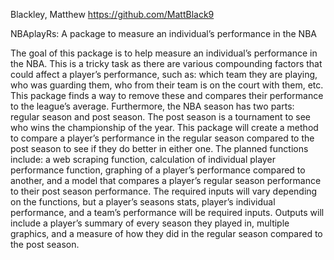 Blackley, Matthew
https://github.com/MattBlack9

NBAplayRs: A package to measure an individual’s performance in the NBA

The goal of this package is to help measure an individual’s performance in the NBA. This is a tricky task as there are various compounding factors that could affect a player’s performance, such as: which team they are playing, who was guarding them, who from their team is on the court with them, etc. This package finds a way to remove these and compares their performance to the league’s average. Furthermore, the NBA season has two parts: regular season and post season. The post season is a tournament to see who wins the championship of the year. This package will create a method to compare a player’s performance in the regular season compared to the post season to see if they do better in either one.
The planned functions include: a web scraping function, calculation of individual player performance function, graphing of a player’s performance compared to another, and a model that compares a player’s regular season performance to their post season performance. The required inputs will vary depending on the functions, but a player’s seasons stats, player’s individual performance, and a team’s performance will be required inputs. Outputs will include a player’s summary of every season they played in, multiple graphics, and a measure of how they did in the regular season compared to the post season.
